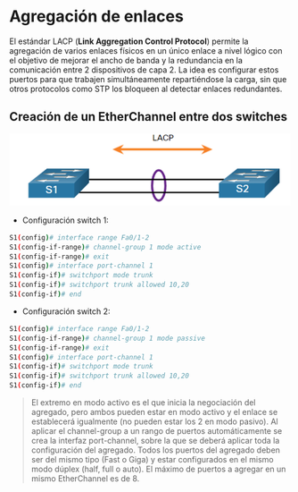 # Agregación de enlaces

El estándar LACP (**Link Aggregation Control Protocol**) permite la agregación de varios enlaces físicos en un único enlace a nivel lógico con el objetivo de mejorar el ancho de banda y la redundancia en la comunicación entre 2 dispositivos de capa 2. La idea es configurar estos puertos para que trabajen simultáneamente repartiéndose la carga, sin que otros protocolos como STP los bloqueen al detectar enlaces redundantes.

## Creación de un EtherChannel entre dos switches

![LACP](lacp.png)

* Configuración switch 1:
```bash
S1(config)# interface range Fa0/1-2
S1(config-if-range)# channel-group 1 mode active
S1(config-if-range)# exit
S1(config)# interface port-channel 1
S1(config-if)# switchport mode trunk
S1(config-if)# switchport trunk allowed 10,20
S1(config-if)# end
```

* Configuración switch 2:
```bash
S1(config)# interface range Fa0/1-2
S1(config-if-range)# channel-group 1 mode passive
S1(config-if-range)# exit
S1(config)# interface port-channel 1
S1(config-if)# switchport mode trunk
S1(config-if)# switchport trunk allowed 10,20
S1(config-if)# end
```
> El extremo en modo activo es el que inicia la negociación del agregado, pero ambos pueden estar en modo activo y el enlace se establecerá igualmente (no pueden estar los 2 en modo pasivo).
> Al aplicar el channel-group a un rango de puertos automáticamente se crea la interfaz port-channel, sobre la que se deberá aplicar toda la configuración del agregado.
> Todos los puertos del agregado deben ser del mismo tipo (Fast o Giga) y estar configurados en el mismo modo dúplex (half, full o auto).
> El máximo de puertos a agregar en un mismo EtherChannel es de 8.
